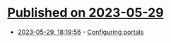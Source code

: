 # [Published on 2023-05-29](index.md)

* [2023-05-29, 18:19:56](https://lobste.rs/s/9slfdh/configuring_portals) - [Configuring portals](https://www.bassi.io/articles/2023/05/29/configuring-portals/)
